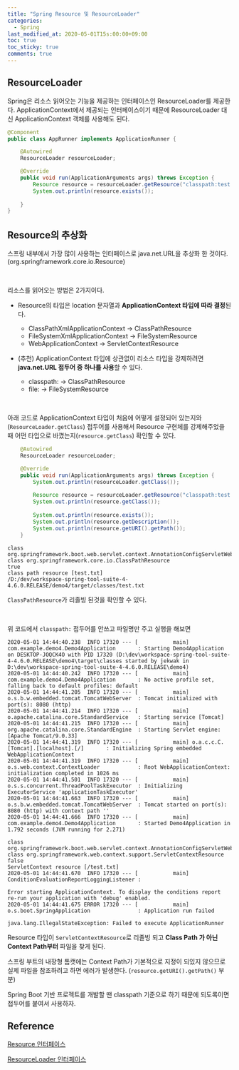 ```yaml
---
title: "Spring Resource 및 ResourceLoader"
categories:
  - Spring
last_modified_at: 2020-05-01T15s:00:00+09:00
toc: true
toc_sticky: true
comments: true
---
```


## ResourceLoader

Spring은 리소스 읽어오는 기능을 제공하는 인터페이스인 ResourceLoader를 제공한다.     ApplicationContext에서 제공되는 인터페이스이기 때문에 ResourceLoader 대신 ApplicationContext 객체를 사용해도 된다.   

```java
@Component
public class AppRunner implements ApplicationRunner {

	@Autowired
	ResourceLoader resourceLoader;

	@Override
	public void run(ApplicationArguments args) throws Exception {
		Resource resource = resourceLoader.getResource("classpath:test.txt");
		System.out.println(resource.exists());
		
	}	
}
```



## Resource의 추상화

스프링 내부에서 가장 많이 사용하는 인터페이스로 java.net.URL을 추상화 한 것이다. (org.springframework.core.io.Resource)    

<br/>

리소스를 읽어오는 방법은 2가지이다. 

- Resource의 타입은 location 문자열과 **ApplicationContext 타입에 따라 결정**된다.
  - ClassPathXmlApplicationContext → ClassPathResource
  - FileSystemXmlApplicationContext → FileSystemResource
  - WebApplicationContext → ServletContextResource
- (추천) ApplicationContext 타입에 상관없이 리소스 타입을 강제하려면 **java.net.URL 접두어 중 하나를 사용**할 수 있다. 

  - classpath: → ClassPathResource
  - file: → FileSystemResource


<br/>

아래 코드로 ApplicationContext 타입이 처음에 어떻게 설정되어 있는지와(`ResourceLoader.getClass`) 접두어를 사용해서 Resource 구현체를 강제해주었을 때 어떤 타입으로 바꼈는지(`resource.getClass`) 확인할 수 있다.

```java
	@Autowired
	ResourceLoader resourceLoader;

	@Override
	public void run(ApplicationArguments args) throws Exception {
		System.out.println(resourceLoader.getClass());
		
		Resource resource = resourceLoader.getResource("classpath:test.txt");
		System.out.println(resource.getClass());
		
		System.out.println(resource.exists());
		System.out.println(resource.getDescription()); 
        System.out.println(resource.getURI().getPath());
	}
```

```text
class org.springframework.boot.web.servlet.context.AnnotationConfigServletWebServerApplicationContext
class org.springframework.core.io.ClassPathResource
true
class path resource [test.txt]
/D:/dev/workspace-spring-tool-suite-4-4.6.0.RELEASE/demo4/target/classes/test.txt
```

`ClassPathResource`가 리졸빙 된것을 확인할 수 있다.

<br/>

위 코드에서 `classpath:` 접두어를 안쓰고 파일명만 주고 실행을 해보면

```text
2020-05-01 14:44:40.238  INFO 17320 --- [           main] com.example.demo4.Demo4Application       : Starting Demo4Application on DESKTOP-JOQCK4O with PID 17320 (D:\dev\workspace-spring-tool-suite-4-4.6.0.RELEASE\demo4\target\classes started by jekwak in D:\dev\workspace-spring-tool-suite-4-4.6.0.RELEASE\demo4)
2020-05-01 14:44:40.242  INFO 17320 --- [           main] com.example.demo4.Demo4Application       : No active profile set, falling back to default profiles: default
2020-05-01 14:44:41.205  INFO 17320 --- [           main] o.s.b.w.embedded.tomcat.TomcatWebServer  : Tomcat initialized with port(s): 8080 (http)
2020-05-01 14:44:41.214  INFO 17320 --- [           main] o.apache.catalina.core.StandardService   : Starting service [Tomcat]
2020-05-01 14:44:41.215  INFO 17320 --- [           main] org.apache.catalina.core.StandardEngine  : Starting Servlet engine: [Apache Tomcat/9.0.33]
2020-05-01 14:44:41.319  INFO 17320 --- [           main] o.a.c.c.C.[Tomcat].[localhost].[/]       : Initializing Spring embedded WebApplicationContext
2020-05-01 14:44:41.319  INFO 17320 --- [           main] o.s.web.context.ContextLoader            : Root WebApplicationContext: initialization completed in 1026 ms
2020-05-01 14:44:41.501  INFO 17320 --- [           main] o.s.s.concurrent.ThreadPoolTaskExecutor  : Initializing ExecutorService 'applicationTaskExecutor'
2020-05-01 14:44:41.663  INFO 17320 --- [           main] o.s.b.w.embedded.tomcat.TomcatWebServer  : Tomcat started on port(s): 8080 (http) with context path ''
2020-05-01 14:44:41.666  INFO 17320 --- [           main] com.example.demo4.Demo4Application       : Started Demo4Application in 1.792 seconds (JVM running for 2.271)

class org.springframework.boot.web.servlet.context.AnnotationConfigServletWebServerApplicationContext
class org.springframework.web.context.support.ServletContextResource
false
ServletContext resource [/test.txt]
2020-05-01 14:44:41.670  INFO 17320 --- [           main] ConditionEvaluationReportLoggingListener : 

Error starting ApplicationContext. To display the conditions report re-run your application with 'debug' enabled.
2020-05-01 14:44:41.675 ERROR 17320 --- [           main] o.s.boot.SpringApplication               : Application run failed

java.lang.IllegalStateException: Failed to execute ApplicationRunner
```

Resource 타입이 `ServletContextResource`로 리졸빙 되고 **Class Path 가 아닌 Context Path부터** 파일을 찾게 된다.    

스프링 부트의 내장형 톰캣에는 Context Path가 기본적으로 지정이 되있지 않으므로 실제 파일을 참조하려고 하면 에러가 발생한다. (`resource.getURI().getPath()` 부분)

Spring Boot 기반 프로젝트를 개발할 땐 classpath 기준으로 하기 때문에 되도록이면 접두어를 붙여서 사용하자.



## Reference

  [Resource 인터페이스](https://docs.spring.io/spring-framework/docs/current/javadoc-api/org/springframework/core/io/Resource.html)

  [ResourceLoader 인터페이스](https://docs.spring.io/spring-framework/docs/current/javadoc-api/org/springframework/core/io/ResourceLoader.html)

